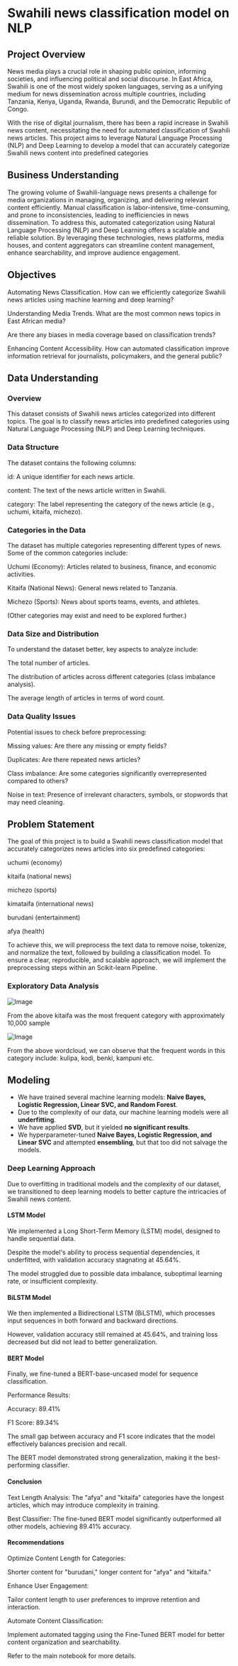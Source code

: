 # Swahili news classification model on NLP


## Project Overview

News media plays a crucial role in shaping public opinion, informing societies, and influencing political and social discourse. In East Africa, Swahili is one of the most widely spoken languages, serving as a unifying medium for news dissemination across multiple countries, including Tanzania, Kenya, Uganda, Rwanda, Burundi, and the Democratic Republic of Congo.

With the rise of digital journalism, there has been a rapid increase in Swahili news content, necessitating the need for automated classification of Swahili news articles. This project aims to leverage Natural Language Processing (NLP) and Deep Learning to develop a model that can accurately categorize Swahili news content into predefined categories

## Business Understanding
The growing volume of Swahili-language news presents a challenge for media organizations in managing, organizing, and delivering relevant content efficiently. Manual classification is labor-intensive, time-consuming, and prone to inconsistencies, leading to inefficiencies in news dissemination. To address this, automated categorization using Natural Language Processing (NLP) and Deep Learning offers a scalable and reliable solution. By leveraging these technologies, news platforms, media houses, and content aggregators can streamline content management, enhance searchability, and improve audience engagement.


## Objectives
Automating News Classification.
How can we efficiently categorize Swahili news articles using machine learning and deep learning?

Understanding Media Trends.
What are the most common news topics in East African media?

Are there any biases in media coverage based on classification trends?

Enhancing Content Accessibility.
How can automated classification improve information retrieval for journalists, policymakers, and the general public?

## Data Understanding

### Overview
This dataset consists of Swahili news articles categorized into different topics. The goal is to classify news articles into predefined categories using Natural Language Processing (NLP) and Deep Learning techniques.

### Data Structure
The dataset contains the following columns:

id: A unique identifier for each news article.

content: The text of the news article written in Swahili.

category: The label representing the category of the news article (e.g., uchumi, kitaifa, michezo).


### Categories in the Data
The dataset has multiple categories representing different types of news. Some of the common categories include:

Uchumi (Economy): Articles related to business, finance, and economic activities.

Kitaifa (National News): General news related to Tanzania.

Michezo (Sports): News about sports teams, events, and athletes.

(Other categories may exist and need to be explored further.)


### Data Size and Distribution
To understand the dataset better, key aspects to analyze include:

The total number of articles.

The distribution of articles across different categories (class imbalance analysis).

The average length of articles in terms of word count.

### Data Quality Issues
Potential issues to check before preprocessing:

Missing values: Are there any missing or empty fields?

Duplicates: Are there repeated news articles?

Class imbalance: Are some categories significantly overrepresented compared to others?

Noise in text: Presence of irrelevant characters, symbols, or stopwords that may need cleaning.


## Problem Statement
The goal of this project is to build a Swahili news classification model that accurately categorizes news articles into six predefined categories:

uchumi (economy)

kitaifa (national news)

michezo (sports)

kimataifa (international news)

burudani (entertainment)

afya (health)

To achieve this, we will preprocess the text data to remove noise, tokenize, and normalize the text, followed by building a classification model. To ensure a clear, reproducible, and scalable approach, we will implement the preprocessing steps within an Scikit-learn Pipeline.

### Exploratory Data Analysis

![Image](https://github.com/user-attachments/assets/e7c2a26b-e9bc-41a2-bccd-bbf2c9714262)

From the above kitaifa was the most frequent category with approximately 10,000 sample


![Image](https://github.com/user-attachments/assets/1edfa64e-7405-4928-8366-57d08caec815)

From the above wordcloud, we can observe that the frequent words in this category include: kulipa, kodi, benki, kampuni etc.
## Modeling  

- We have trained several machine learning models: **Naive Bayes, Logistic Regression, Linear SVC, and Random Forest**.  
- Due to the complexity of our data, our machine learning models were all **underfitting**.  
- We have applied **SVD**, but it yielded **no significant results**.  
- We hyperparameter-tuned **Naive Bayes, Logistic Regression, and Linear SVC** and attempted **ensembling**, but that too did not salvage the models.  


### Deep Learning Approach

Due to overfitting in traditional models and the complexity of our dataset, we transitioned to deep learning models to better capture the intricacies of Swahili news content.

#### LSTM Model

We implemented a Long Short-Term Memory (LSTM) model, designed to handle sequential data.

Despite the model's ability to process sequential dependencies, it underfitted, with validation accuracy stagnating at 45.64%.

The model struggled due to possible data imbalance, suboptimal learning rate, or insufficient complexity.

#### BiLSTM Model

We then implemented a Bidirectional LSTM (BiLSTM), which processes input sequences in both forward and backward directions.

However, validation accuracy still remained at 45.64%, and training loss decreased but did not lead to better generalization.

#### BERT Model

Finally, we fine-tuned a BERT-base-uncased model for sequence classification.

Performance Results:

Accuracy: 89.41%

F1 Score: 89.34%

The small gap between accuracy and F1 score indicates that the model effectively balances precision and recall.

The BERT model demonstrated strong generalization, making it the best-performing classifier.

#### Conclusion

Text Length Analysis: The "afya" and "kitaifa" categories have the longest articles, which may introduce complexity in training.

Best Classifier: The fine-tuned BERT model significantly outperformed all other models, achieving 89.41% accuracy.

#### Recommendations

Optimize Content Length for Categories:

Shorter content for "burudani," longer content for "afya" and "kitaifa."

Enhance User Engagement:

Tailor content length to user preferences to improve retention and interaction.

Automate Content Classification:

Implement automated tagging using the Fine-Tuned BERT model for better content organization and searchability.

Refer to the main notebook for more details.  
